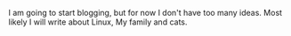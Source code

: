 
I am going to start blogging, but for now I don't have too many ideas. Most likely I will write about Linux, My family and cats.

